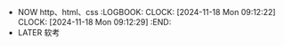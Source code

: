 - NOW http、html、css
  :LOGBOOK:
  CLOCK: [2024-11-18 Mon 09:12:22]
  CLOCK: [2024-11-18 Mon 09:12:29]
  :END:
- LATER 软考